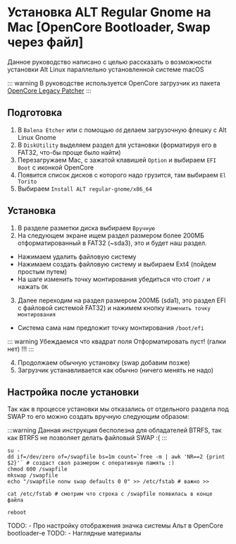 # Установка ALT Regular Gnome на Mac [OpenCore Bootloader, Swap через файл]

Данное руководство написано с целью рассказать о возможности установки Alt Linux
параллельно установленной системе macOS

::: warning
В руководстве используется OpenCore загрузчик из пакета [OpenCore Legacy Patcher](https://dortania.github.io/OpenCore-Legacy-Patcher/)
:::

## Подготовка

1. В `Balena Etcher` или с помощью `dd` делаем загрузочную флешку с Alt Linux Gnome
2. В `DiskUtility` выделяем раздел для установки (форматируя его в FAT32, что-бы проще было найти)
3. Перезагружаем Mac, с зажатой клавишей `Option` и выбираем `EFI Boot` с иконкой OpenCore
4. Появится список дисков с которого надо грузится, там выбираем `El Torito`
5. Выбираем `Install ALT regular-gnome/x86_64`

## Установка

1. В разделе разметки диска выбираем `Вручную`
2. На следующем экране ищем раздел размером более 200МБ отформатированный в FAT32 (~sda3), это и будет наш раздел.

 - Нажимаем удалить файловую систему
 - Нажимаем создать файловую систему и выбираем Ext4 (пойдем простым путем)
 - На шаге изменить точку монтирования убедиться что стоит `/` и нажать `ОК`

3. Далее переходим на раздел размером 200МБ (sda1), это раздел EFI с файловой системой FAT32) и нажимем кнопку `Изменить точку монтирования`

 - Система сама нам предложит точку монтирования `/boot/efi`

::: warning
Убеждаемся что квадрат поля Отформатировать пуст! (галки нет) !!!
:::

4. Продолжаем обычную установку (swap добавим позже)
5. Загрузчик устанавливается как обычно (ничего менять не надо)

## Настройка после установки

Так как в процессе установки мы отказались от отдельного раздела под SWAP то его можно создать вручную следующим образом:

:::warning
Данная инструкция бесполезна для обладателей BTRFS, так как BTRFS не позволяет делать файловый SWAP :(
:::

```shell
su -
dd if=/dev/zero of=/swapfile bs=1m count=`free -m | awk 'NR==2 {print $2}'` # создаст своп размером с оперативную память :)
chmod 600 /swapfile
mkswap /swapfile
echo "/swapfile nonw swap defaults 0 0" >> /etc/fstab # важно >> 

cat /etc/fstab # смотрим что строка с /swapfile появилась в конце файла

reboot
```

TODO: - Про настройку отображения значка системы Альт в OpenCore bootloader-e
TODO: - Наглядные материалы
